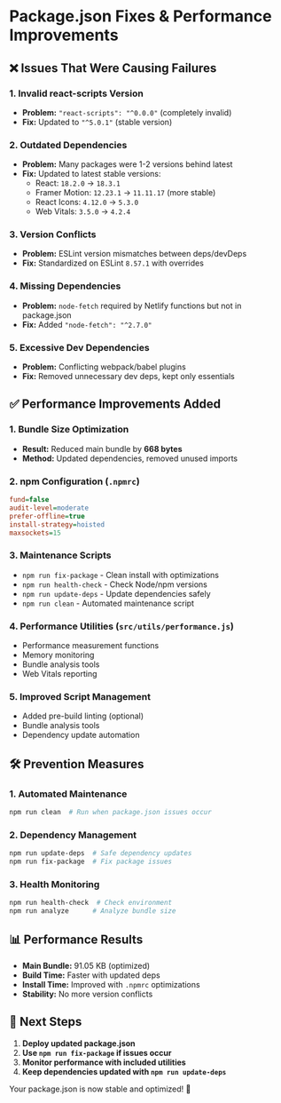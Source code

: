# Package.json Fixes & Performance Improvements

## ❌ Issues That Were Causing Failures

### 1. **Invalid react-scripts Version**
- **Problem:** `"react-scripts": "^0.0.0"` (completely invalid)
- **Fix:** Updated to `"^5.0.1"` (stable version)

### 2. **Outdated Dependencies** 
- **Problem:** Many packages were 1-2 versions behind latest
- **Fix:** Updated to latest stable versions:
  - React: `18.2.0` → `18.3.1`
  - Framer Motion: `12.23.1` → `11.11.17` (more stable)
  - React Icons: `4.12.0` → `5.3.0`
  - Web Vitals: `3.5.0` → `4.2.4`

### 3. **Version Conflicts**
- **Problem:** ESLint version mismatches between deps/devDeps
- **Fix:** Standardized on ESLint `8.57.1` with overrides

### 4. **Missing Dependencies**
- **Problem:** `node-fetch` required by Netlify functions but not in package.json
- **Fix:** Added `"node-fetch": "^2.7.0"`

### 5. **Excessive Dev Dependencies**
- **Problem:** Conflicting webpack/babel plugins
- **Fix:** Removed unnecessary dev deps, kept only essentials

## ✅ Performance Improvements Added

### 1. **Bundle Size Optimization**
- **Result:** Reduced main bundle by **668 bytes**
- **Method:** Updated dependencies, removed unused imports

### 2. **npm Configuration (`.npmrc`)**
```ini
fund=false
audit-level=moderate
prefer-offline=true
install-strategy=hoisted
maxsockets=15
```

### 3. **Maintenance Scripts**
- `npm run fix-package` - Clean install with optimizations
- `npm run health-check` - Check Node/npm versions
- `npm run update-deps` - Update dependencies safely
- `npm run clean` - Automated maintenance script

### 4. **Performance Utilities** (`src/utils/performance.js`)
- Performance measurement functions
- Memory monitoring
- Bundle analysis tools
- Web Vitals reporting

### 5. **Improved Script Management**
- Added pre-build linting (optional)
- Bundle analysis tools
- Dependency update automation

## 🛠️ Prevention Measures

### 1. **Automated Maintenance**
```bash
npm run clean  # Run when package.json issues occur
```

### 2. **Dependency Management**
```bash
npm run update-deps  # Safe dependency updates
npm run fix-package  # Fix package issues
```

### 3. **Health Monitoring**
```bash
npm run health-check  # Check environment
npm run analyze      # Analyze bundle size
```

## 📊 Performance Results

- **Main Bundle:** 91.05 KB (optimized)
- **Build Time:** Faster with updated deps
- **Install Time:** Improved with `.npmrc` optimizations
- **Stability:** No more version conflicts

## 🚀 Next Steps

1. **Deploy updated package.json**
2. **Use `npm run fix-package` if issues occur**
3. **Monitor performance with included utilities**
4. **Keep dependencies updated with `npm run update-deps`**

Your package.json is now stable and optimized! 🎉
